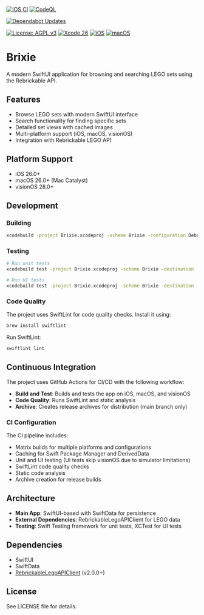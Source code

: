 [![iOS CI](https://github.com/mpwg/Brixie-Apple/actions/workflows/ci.yml/badge.svg)](https://github.com/mpwg/Brixie-Apple/actions/workflows/ci.yml)
[![CodeQL](https://github.com/mpwg/Brixie-Apple/actions/workflows/github-code-scanning/codeql/badge.svg)](https://github.com/mpwg/Brixie-Apple/actions/workflows/github-code-scanning/codeql)

[![Dependabot Updates](https://github.com/mpwg/Brixie-Apple/actions/workflows/dependabot/dependabot-updates/badge.svg)](https://github.com/mpwg/Brixie-Apple/actions/workflows/dependabot/dependabot-updates)

[![License: AGPL v3](https://img.shields.io/badge/License-AGPL_v3-blue.svg)](https://www.gnu.org/licenses/agpl-3.0)
[![Xcode 26](https://img.shields.io/badge/Xcode-26-orange.svg?logo=xcode&logoColor=f5f5f5)](https://swift.org)
[![iOS](https://img.shields.io/badge/iOS-26+-lightgrey.svg?logo=apple)](https://developer.apple.com)
[![macOS](https://img.shields.io/badge/macOS-26+-lightgrey.svg?logo=apple)](https://developer.apple.com)

# Brixie

A modern SwiftUI application for browsing and searching LEGO sets using the Rebrickable API.

## Features

- Browse LEGO sets with modern SwiftUI interface
- Search functionality for finding specific sets
- Detailed set views with cached images
- Multi-platform support (iOS, macOS, visionOS)
- Integration with Rebrickable LEGO API

## Platform Support

- iOS 26.0+
- macOS 26.0+ (Mac Catalyst)
- visionOS 26.0+

## Development

### Building

```bash
xcodebuild -project Brixie.xcodeproj -scheme Brixie -configuration Debug build
```

### Testing

```bash
# Run unit tests
xcodebuild test -project Brixie.xcodeproj -scheme Brixie -destination 'platform=iOS Simulator,name=iPhone 15'

# Run UI tests
xcodebuild test -project Brixie.xcodeproj -scheme Brixie -destination 'platform=iOS Simulator,name=iPhone 15' -only-testing:BrixieUITests
```

### Code Quality

The project uses SwiftLint for code quality checks. Install it using:

```bash
brew install swiftlint
```

Run SwiftLint:

```bash
swiftlint lint
```

## Continuous Integration

The project uses GitHub Actions for CI/CD with the following workflow:

- **Build and Test**: Builds and tests the app on iOS, macOS, and visionOS
- **Code Quality**: Runs SwiftLint and static analysis
- **Archive**: Creates release archives for distribution (main branch only)

### CI Configuration

The CI pipeline includes:

- Matrix builds for multiple platforms and configurations
- Caching for Swift Package Manager and DerivedData
- Unit and UI testing (UI tests skip visionOS due to simulator limitations)
- SwiftLint code quality checks
- Static code analysis
- Archive creation for release builds

## Architecture

- **Main App**: SwiftUI-based with SwiftData for persistence
- **External Dependencies**: RebrickableLegoAPIClient for LEGO data
- **Testing**: Swift Testing framework for unit tests, XCTest for UI tests

## Dependencies

- SwiftUI
- SwiftData
- [RebrickableLegoAPIClient](https://github.com/mpwg/Rebrickable-swift) (v2.0.0+)

## License

See LICENSE file for details.
